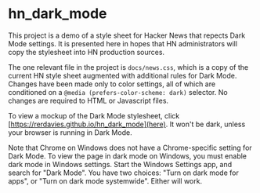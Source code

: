 # hn_dark_mode
This project is a demo of a style sheet for Hacker News that repects Dark Mode settings. It is presented here in hopes that HN administrators will copy the stylesheet into HN production sources.

The one relevant file in the project is `docs/news.css`, which is a copy of the current HN style sheet augmented with additional rules for Dark Mode. 
Changes have been made only to color settings, all of which are conditioned on a `@media (prefers-color-scheme: dark)` selector. No changes are required
to HTML or Javascript files.

To view a mockup of the Dark Mode stylesheet, click [https://rerdavies.github.io/hn_dark_mode](here). It won't be dark, unless your browser is running in Dark Mode.

Note that Chrome on Windows does not have a Chrome-specific setting for Dark Mode. To view the page in dark mode on Windows, you must enable dark mode in Windows settings. Start the Windows Settings app, and search for "Dark Mode". You have two choices: "Turn on dark mode for apps", or "Turn on dark mode systemwide". Either will work. 
